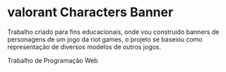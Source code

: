 # valorant Characters Banner

Trabalho criado para fins educacionais, onde vou construido banners de personagens de um jogo da riot games, o projeto se baseiou como representação de diversos modelos de outros jogos.

Trabalho de Programação Web
